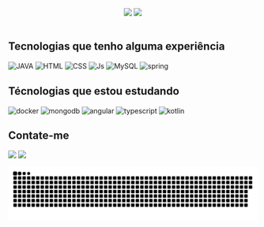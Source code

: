 <div align="center" >
  <img  height="180em" src="https://github-readme-stats.vercel.app/api?username=DRodrigues17&show_icons=true&theme=dark&count_private=true"/>
  <img height="180em" src="https://github-readme-stats.vercel.app/api/top-langs/?username=Drodrigues17&layout=compact&langs_count=10&theme=dark"/>
</div>
  
<div style="display: inline_block"><br>
  
  ## Tecnologias que tenho alguma experiência
  
  <img align="center" alt="JAVA" height="30" width="40" src="https://cdn.jsdelivr.net/gh/devicons/devicon/icons/java/java-original.svg" />
  <img align="center" alt="HTML" height="30" width="40" src="https://cdn.jsdelivr.net/gh/devicons/devicon/icons/html5/html5-original.svg" />
  <img align="center" alt="CSS" height="30" width="40" src="https://cdn.jsdelivr.net/gh/devicons/devicon/icons/css3/css3-original.svg" />
  <img align="center" alt="Js" height="30" width="40" src="https://cdn.jsdelivr.net/gh/devicons/devicon/icons/javascript/javascript-plain.svg"/>
  <img align="center" alt="MySQL" height="30" width="40" src="https://cdn.jsdelivr.net/gh/devicons/devicon/icons/mysql/mysql-plain.svg" />
  <img align="center" alt="spring" height="30" width="40" src="https://cdn.jsdelivr.net/gh/devicons/devicon/icons/spring/spring-original.svg" />
  
  ## Técnologias que estou estudando

  <img align="center" alt="docker" height="30" width="40" src="https://cdn.jsdelivr.net/gh/devicons/devicon/icons/docker/docker-original.svg" />
  <img align="center" alt="mongodb" height="30" width="40" src="https://cdn.jsdelivr.net/gh/devicons/devicon/icons/mongodb/mongodb-original.svg" />
  <img align="center" alt="angular" height="30" width="40" src="https://cdn.jsdelivr.net/gh/devicons/devicon/icons/angularjs/angularjs-original.svg" />
  <img align="center" alt="typescript" height="30" width="40" src="https://cdn.jsdelivr.net/gh/devicons/devicon/icons/typescript/typescript-plain.svg" />
  <img align="center" alt="kotlin" height="30" width="40" src="https://cdn.jsdelivr.net/gh/devicons/devicon/icons/kotlin/kotlin-original.svg" />
  
  ## Contate-me
  
  <a href="https://www.linkedin.com/in/daniel-rodrigues-999878227" target="_blank"><img src="https://img.shields.io/badge/-LinkedIn-%230077B5?style=for-the-badge&logo=linkedin&logoColor=white" target="blank"></a> 
  <a href="https://gitlab.com/DRodrigues17"><img src="https://img.shields.io/badge/GitLab-330F63?style=for-the-badge&logo=gitlab&logoColor=white"  target="blank"></a>
<div> 
 
  ![Snake animation](https://github.com/Drodrigues17/Drodrigues17/blob/output/github-contribution-grid-snake.svg)
  
</div>
